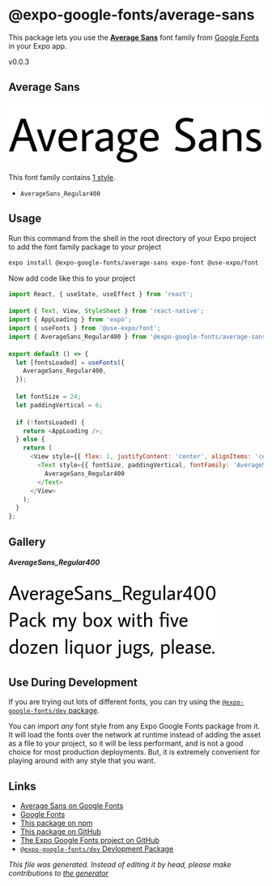 # @expo-google-fonts/average-sans

This package lets you use the [**Average Sans**](https://fonts.google.com/specimen/Average+Sans) font family from [Google Fonts](https://fonts.google.com/) in your Expo app.

v0.0.3

## Average Sans

![Average Sans](./font-family.png)

This font family contains [1 style](#gallery).

- `AverageSans_Regular400`

## Usage

Run this command from the shell in the root directory of your Expo project to add the font family package to your project
```sh
expo install @expo-google-fonts/average-sans expo-font @use-expo/font
```

Now add code like this to your project
```js
import React, { useState, useEffect } from 'react';

import { Text, View, StyleSheet } from 'react-native';
import { AppLoading } from 'expo';
import { useFonts } from '@use-expo/font';
import { AverageSans_Regular400 } from '@expo-google-fonts/average-sans';

export default () => {
  let [fontsLoaded] = useFonts({
    AverageSans_Regular400,
  });

  let fontSize = 24;
  let paddingVertical = 6;

  if (!fontsLoaded) {
    return <AppLoading />;
  } else {
    return (
      <View style={{ flex: 1, justifyContent: 'center', alignItems: 'center' }}>
        <Text style={{ fontSize, paddingVertical, fontFamily: 'AverageSans_Regular400' }}>
          AverageSans_Regular400
        </Text>
      </View>
    );
  }
};

```

## Gallery

##### AverageSans_Regular400
![AverageSans_Regular400](./defa6f6e46057de37a3b075c74765ba7cd6a46e0ac756e83f454dfb8b1afa95c.ttf.png)


## Use During Development

If you are trying out lots of different fonts, you can try using the [`@expo-google-fonts/dev` package](https://www.npmjs.com/package/@expo-google-fonts/dev).

You can import *any* font style from any Expo Google Fonts package from it. It will load the fonts
over the network at runtime instead of adding the asset as a file to your project, so it will be 
less performant, and is not a good choice for most production deployments. But, it is extremely convenient
for playing around with any style that you want.

## Links

- [Average Sans on Google Fonts](https://fonts.google.com/specimen/Average+Sans)
- [Google Fonts](https://fonts.google.com/)
- [This package on npm](https://www.npmjs.com/package/@expo-google-fonts/average-sans)
- [This package on GitHub](https://github.com/expo/google-fonts/tree/master/font-packages/average-sans)
- [The Expo Google Fonts project on GitHub](https://github.com/expo/google-fonts)
- [`@expo-google-fonts/dev` Devlopment Package](https://github.com/expo/google-fonts/tree/master/font-packages/dev)


*This file was generated. Instead of editing it by head, please make contributions to [the generator](https://github.com/expo/google-fonts/tree/master/packages/generator)*

